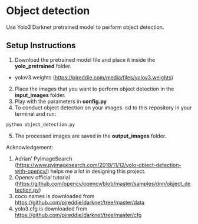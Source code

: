 # Object detection
Use Yolo3 Darknet pretrained model to perform object detection.

## Setup Instructions
1. Download the pretrained model file and place it inside the **yolo_pretrained** folder.
- yolov3.weights (https://pjreddie.com/media/files/yolov3.weights)

2. Place the images that you want to perform object detection in the **input_images** folder.
3. Play with the parameters in **config.py**
4. To conduct object detection on your images. cd to this repository in your terminal and run:
```bash
python object_detection.py
```
5. The processed images are saved in the **output_images** folder.


Acknowledgement:
1. Adrian' PyImageSearch (https://www.pyimagesearch.com/2018/11/12/yolo-object-detection-with-opencv/) helps me a lot in designing this project.
2. Opencv official tutorial (https://github.com/opencv/opencv/blob/master/samples/dnn/object_detection.py)
3. coco.names is downloaded from https://github.com/pjreddie/darknet/tree/master/data
4. yolo3.cfg is downloaded from https://github.com/pjreddie/darknet/tree/master/cfg
